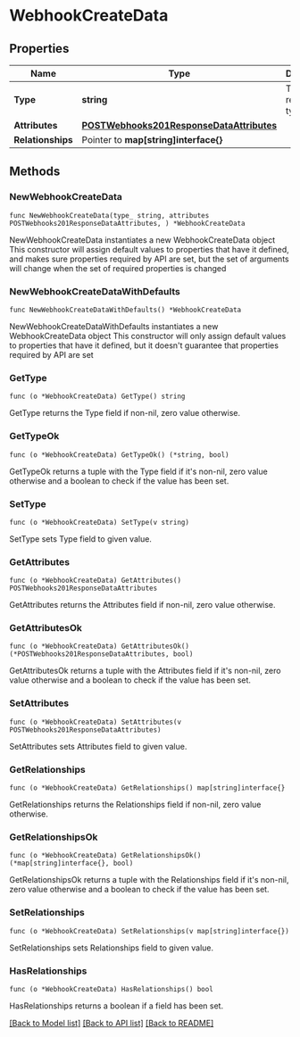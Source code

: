# WebhookCreateData

## Properties

Name | Type | Description | Notes
------------ | ------------- | ------------- | -------------
**Type** | **string** | The resource&#39;s type | 
**Attributes** | [**POSTWebhooks201ResponseDataAttributes**](POSTWebhooks201ResponseDataAttributes.md) |  | 
**Relationships** | Pointer to **map[string]interface{}** |  | [optional] 

## Methods

### NewWebhookCreateData

`func NewWebhookCreateData(type_ string, attributes POSTWebhooks201ResponseDataAttributes, ) *WebhookCreateData`

NewWebhookCreateData instantiates a new WebhookCreateData object
This constructor will assign default values to properties that have it defined,
and makes sure properties required by API are set, but the set of arguments
will change when the set of required properties is changed

### NewWebhookCreateDataWithDefaults

`func NewWebhookCreateDataWithDefaults() *WebhookCreateData`

NewWebhookCreateDataWithDefaults instantiates a new WebhookCreateData object
This constructor will only assign default values to properties that have it defined,
but it doesn't guarantee that properties required by API are set

### GetType

`func (o *WebhookCreateData) GetType() string`

GetType returns the Type field if non-nil, zero value otherwise.

### GetTypeOk

`func (o *WebhookCreateData) GetTypeOk() (*string, bool)`

GetTypeOk returns a tuple with the Type field if it's non-nil, zero value otherwise
and a boolean to check if the value has been set.

### SetType

`func (o *WebhookCreateData) SetType(v string)`

SetType sets Type field to given value.


### GetAttributes

`func (o *WebhookCreateData) GetAttributes() POSTWebhooks201ResponseDataAttributes`

GetAttributes returns the Attributes field if non-nil, zero value otherwise.

### GetAttributesOk

`func (o *WebhookCreateData) GetAttributesOk() (*POSTWebhooks201ResponseDataAttributes, bool)`

GetAttributesOk returns a tuple with the Attributes field if it's non-nil, zero value otherwise
and a boolean to check if the value has been set.

### SetAttributes

`func (o *WebhookCreateData) SetAttributes(v POSTWebhooks201ResponseDataAttributes)`

SetAttributes sets Attributes field to given value.


### GetRelationships

`func (o *WebhookCreateData) GetRelationships() map[string]interface{}`

GetRelationships returns the Relationships field if non-nil, zero value otherwise.

### GetRelationshipsOk

`func (o *WebhookCreateData) GetRelationshipsOk() (*map[string]interface{}, bool)`

GetRelationshipsOk returns a tuple with the Relationships field if it's non-nil, zero value otherwise
and a boolean to check if the value has been set.

### SetRelationships

`func (o *WebhookCreateData) SetRelationships(v map[string]interface{})`

SetRelationships sets Relationships field to given value.

### HasRelationships

`func (o *WebhookCreateData) HasRelationships() bool`

HasRelationships returns a boolean if a field has been set.


[[Back to Model list]](../README.md#documentation-for-models) [[Back to API list]](../README.md#documentation-for-api-endpoints) [[Back to README]](../README.md)


